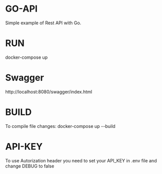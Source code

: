 # GO-API

Simple example of Rest API with Go.

# RUN
docker-compose up

# Swagger
http://localhost:8080/swagger/index.html

# BUILD
To compile file changes:
docker-compose up --build

# API-KEY
To use Autorization header you need to set your API_KEY in .env file and change DEBUG to false